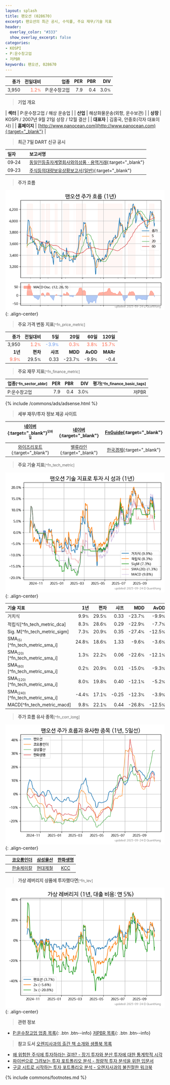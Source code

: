 ```yaml
---
layout: splash
title: 팬오션 (028670)
excerpt: 팬오션의 최근 공시, 수익률, 주요 재무/기술 지표
header:
  overlay_color: "#333"
  show_overlay_excerpt: false
categories:
- KOSPI
- P:운수창고업
- 저PBR
keywords: 팬오션, 028670
---
```


| **종가** | **전일대비** | **업종** | **PER** | **PBR** | **DIV** |
| -------: | -----------: | -------: | ------: | ------: | ------: |
| 3,950 | <span style="color: tomato">1.2<small>%</small></span> | P:운수창고업 | 7.9 | 0.4 | 3.0<small>%</small> |

<!-- more -->


> **기업 개요**<a id="company"></a>

| <span style="white-space:nowrap;">**섹터**</span> | P:운수창고업 / 해상 운송업 |
| <span style="white-space:nowrap;">**산업**</span> | 해상화물운송(외항, 운수보관) |
| <span style="white-space:nowrap;">**상장**</span> | KOSPI / 2007년 9월 21일 상장 / 12월 결산 |
| <span style="white-space:nowrap;">**대표자**</span> | 김홍국, 안중호(각자 대표이사) |
| <span style="white-space:nowrap;">**홈페이지**</span> | [http://www.panocean.com](http://www.panocean.com){:target="_blank"} |


> **최근 7일 DART 신규 공시**<a id="dart"></a>

| **일자** |      | **보고서명** |
| :------- | :--- | :----------- |
| 09&#x2011;24 | | [동일인등출자계열회사와의상품ㆍ용역거래](https://dart.fss.or.kr/dsaf001/main.do?rcpNo=20250924000154){:target="_blank"} |
| 09&#x2011;23 | | [주식등의대량보유상황보고서(일반)](https://dart.fss.or.kr/dsaf001/main.do?rcpNo=20250923000382){:target="_blank"} |


> **주가 흐름**<a id="price"></a>

![028670](/stock/images/028670.png){: .align-center}


> **주요 가격 변동 지표**<small>[^fn_price_metric]</small>

| **종가** | **전일대비** | **5일** | **20일** | **60일** | **120일** |
| -------: | -----------: | ------: | -------: | -------: | --------: |
| 3,950 | <span style="color: tomato">1.2<small>%</small></span> | <span style="color: cornflowerblue">-3.9<small>%</small></span> | <span style="color: tomato">0.3<small>%</small></span> | <span style="color: tomato">3.8<small>%</small></span> | <span style="color: tomato">15.7<small>%</small></span> |
| **1년** | **편차** | **샤프** | **MDD** | **AvDD** | **MARr** |
| <span style="color: tomato">9.9<small>%</small></span> | 29.5<small>%</small> | 0.33 | -23.7<small>%</small> | -9.9<small>%</small> | -0.4 |


> **주요 재무 지표**<small>[^fn_finance_metric]</small>

| **업종**<small>[^fn_sector_abbr]</small> | **PER** | **PBR** | **DIV** | **평가**<small>[^fn_finance_basic_tags]</small> |
| :--------------------------------------- | ------: | ------: | ------: | ----------------------------------------------: |
| P:운수창고업 | 7.9 | 0.4 | 3.0<small>%</small> | 저PBR |



{% include /commons/ads/adsense.html %}

> **세부 재무/투자 정보 제공 사이트**

| [네이버](https://m.stock.naver.com/domestic/stock/028670/finance/summary){:target="_blank"}<sup><small>모바일</small></sup> | [네이버](https://finance.naver.com/item/coinfo.naver?code=028670){:target="_blank"} | [FnGuide](https://comp.fnguide.com/SVO2/ASP/SVD_Invest.asp?gicode=A028670&MenuYn=Y){:target="_blank"} |
| :---: | :---: | :---: |
| [와이즈리포트](https://comp.wisereport.co.kr/company/c1040001.aspx?cmp_cd=028670){:target="_blank"} | [밸류라인](https://www.valueline.co.kr/finance/summary/028670){:target="_blank"} | [한국경제](https://markets.hankyung.com/stock/028670/financial-summary){:target="_blank"} |


> **주요 기술 지표**<small>[^fn_tech_metric]</small>


![028670](/stock/images/028670_tech.png){: .align-center}

| **기술 지표** | **1년** | **편차** | **샤프** | **MDD** | **AvDD** |
| :------------ | ------: | -----------: | -------: | ------: | -------: |
| 거치식 | 9.9<small>%</small> | 29.5<small>%</small> | 0.33 | -23.7<small>%</small> | -9.9<small>%</small> |
| 적립식[^fn_tech_metric_dca] | 8.3<small>%</small> | 28.6<small>%</small> | 0.29 | -22.9<small>%</small> | -7.7<small>%</small> |
| Sig. M[^fn_tech_metric_sigm] | 7.3<small>%</small> | 20.9<small>%</small> | 0.35 | -27.4<small>%</small> | -12.5<small>%</small> |
| SMA<small><sub>(5)</sub></small>[^fn_tech_metric_sma_i] | 24.8<small>%</small> | 18.6<small>%</small> | 1.33 | -9.6<small>%</small> | -3.6<small>%</small> |
| SMA<small><sub>(20)</sub></small>[^fn_tech_metric_sma_i] | 1.3<small>%</small> | 22.2<small>%</small> | 0.06 | -22.6<small>%</small> | -12.1<small>%</small> |
| SMA<small><sub>(60)</sub></small>[^fn_tech_metric_sma_i] | 0.2<small>%</small> | 20.9<small>%</small> | 0.01 | -15.0<small>%</small> | -9.3<small>%</small> |
| SMA<small><sub>(120)</sub></small>[^fn_tech_metric_sma_i] | 8.0<small>%</small> | 19.8<small>%</small> | 0.40 | -12.1<small>%</small> | -5.2<small>%</small> |
| SMA<small><sub>(240)</sub></small>[^fn_tech_metric_sma_i] | -4.4<small>%</small> | 17.1<small>%</small> | -0.25 | -12.3<small>%</small> | -3.9<small>%</small> |
| MACD[^fn_tech_metric_macd] | 9.8<small>%</small> | 22.1<small>%</small> | 0.44 | -26.8<small>%</small> | -12.5<small>%</small> |


> **주가 흐름 유사 종목**<a id="corr"></a><small>[^fn_corr_long]</small>

![028670](/stock/images/028670_corr.png){: .align-center}

|       | [코오롱인더](/120110/) | [삼성물산](/028260/) | [한화생명](/088350/) |
| :---: | :------------------------------------: | :------------------------------------: | :------------------------------------: |
|       | [한솔케미칼](/014680/) | [현대제철](/004020/) | [KCC](/002380/) |


> **가상 레버리지 상품에 투자했다면**<a id="2x"></a><small>[^fn_lev]</small>

![028670](/stock/images/028670_2x.png){: .align-center}


> **관련 정보**

- [P:운수창고업 업종 목록](/stats/sector/kospi_업종_운수창고업_종목/){: .btn .btn--info} [저PBR 목록](/fn/fn_low_pbr/){: .btn .btn--info}

> **참고 도서** [오렌지사과의 출간 책 소개와 샘플북 목록](https://kongdori.tistory.com/691)

- [왜 위험한 주식에 투자하라는 걸까? - 장기 투자와 분산 투자에 대한 통계학적 시각](https://kongdori.tistory.com/421)
- [파이썬으로 그려보는 투자 포트폴리오 분석  - 정량적 투자 분석을 위한 입문서](https://kongdori.tistory.com/643)
- [구글 시트로 시작하는 투자 포트폴리오 분석 - 오렌지사과의 불친절한 워크북](https://kongdori.tistory.com/449)


{% include commons/footnotes.md %}